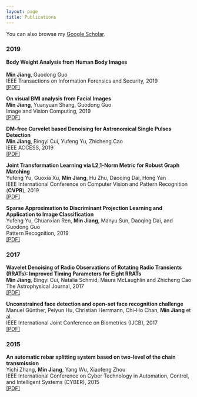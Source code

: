 ```yaml
---
layout: page
title: Publications
---
```


You can also browse my  <a href="https://scholar.google.com/citations?user=jFLqewoAAAAJ&hl=en">Google Scholar</a>.
<br />

<h3>
    <a name='2019'></a> 2019
</h3>
<div class="media">
    <div class="media-body">
       <p class="media-heading">
          <strong>Body Weight Analysis from Human Body Images</strong><br />
</strong><br />
          <b>Min Jiang</b>, Guodong Guo<br />
          IEEE Transactions on Information Forensics and Security, 2019 <br />
          <a href="https://ieeexplore.ieee.org/abstract/document/8666768">[PDF]</a> 
          <br />
       </p>
    </div>
</div>
<div class="media">
    <div class="media-body">
       <p class="media-heading">
          <strong>On visual BMI analysis from Facial Images</strong><br />
          <b>Min Jiang</b>, Yuanyuan Shang, Guodong Guo<br />
          Image and Vision Computing, 2019<br />
          <a href="https://www.sciencedirect.com/science/article/pii/S0262885619301027">[PDF]</a> <br />
       </p>
    </div>
</div>
<div class="media">
    <div class="media-body">
       <p class="media-heading">
          <strong>DM-free Curvelet based Denoising for Astronomical Single Pulses Detection</strong><br />
          <b>Min Jiang</b>, Bingyi Cui, Yufeng Yu, Zhicheng Cao<br />
          IEEE ACCESS, 2019<br />
          <a href="https://ieeexplore.ieee.org/stamp/stamp.jsp?tp=&arnumber=8788523">[PDF]</a> <br />
       </p>
    </div>
</div>
<div class="media">
    <div class="media-body">
       <p class="media-heading">
          <strong>Joint Transformation Learning via L2,1-Norm Metric for Robust Graph Matching</strong><br />
          Yufeng Yu, Guoxia Xu, <b>Min Jiang</b>, Hu Zhu, Daoqing Dai, Hong Yan<br />
          IEEE International Conference on Computer Vision and Pattern Recognition (<strong>CVPR</strong>), 2019<br />
          <a href="https://ieeexplore.ieee.org/abstract/document/8704989">[PDF]</a> <br />
       </p>
    </div>
</div>
<div class="media">
    <div class="media-body">
       <p class="media-heading">
          <strong>Sparse Approximation to Discriminant Projection Learning and Application to Image Classification</strong><br />
          Yufeng Yu, Chuanxian Ren, <b>Min Jiang</b>, Manyu Sun, Daoqing Dai, and Guodong Guo<br />
          Pattern Recognition, 2019<br />
          <a href="https://www.sciencedirect.com/science/article/abs/pii/S0031320319302602">[PDF]</a> <br />
       </p>
    </div>
</div>
<h3>
    <a name='2017'></a> 2017
</h3>
<div class="media">
    <div class="media-body">
       <p class="media-heading">
          <strong>Wavelet Denoising of Radio Observations of Rotating Radio Transients (RRATs): Improved Timing Parameters for Eight RRATs</strong><br />
          <b>Min Jiang</b>, Bingyi Cui, Natalia Schmid, Maura McLaughlin and Zhicheng Cao<br />
          The Astrophysical Journal, 2017<br />
          <a href="https://arxiv.org/pdf/1711.07808.pdf">[PDF]</a> <br />
       </p>
    </div>
</div>
<div class="media">
    <div class="media-body">
       <p class="media-heading">
          <strong>Unconstrained face detection and open-set face recognition challenge</strong><br />
          Manuel Günther, Peiyun Hu, Christian Herrmann, Chi-Ho Chan, <b>Min Jiang</b> et al.<br />
          IEEE International Joint Conference on Biometrics (IJCB), 2017<br />
          <a href="https://arxiv.org/pdf/1708.02337.pdf">[PDF]</a><br />
       </p>
    </div>
</div>
<h3>
    <a name='2015'></a> 2015
</h3>
<div class="media">
    <div class="media-body">
       <p class="media-heading">
          <strong>An automatic rebar splitting system based on two-level of the chain transmission</strong><br />
          Yichi Zhang, <b>Min Jiang</b>, Yang Wu, Xiaofeng Zhou<br />
          IEEE International Conference on Cyber Technology in Automation, Control, and Intelligent Systems (CYBER), 2015<br />
          <a href="https://ieeexplore.ieee.org/abstract/document/7288006">[PDF]</a> <br />
       </p>
    </div>
</div>
